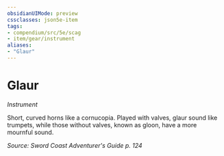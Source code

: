 ```yaml
---
obsidianUIMode: preview
cssclasses: json5e-item
tags:
- compendium/src/5e/scag
- item/gear/instrument
aliases: 
- "Glaur"
---
```

# Glaur
*Instrument*  


Short, curved horns like a cornucopia. Played with valves, glaur sound like trumpets, while those without valves, known as gloon, have a more mournful sound.

*Source: Sword Coast Adventurer's Guide p. 124*
